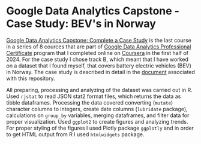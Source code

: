 # Google Data Analytics Capstone - Case Study: BEV's in Norway
[Google Data Analytics Capstone: Complete a Case Study](https://www.coursera.org/learn/google-data-analytics-capstone) is the last course in a series of 8 cources that are part of [Google Data Analytics Professional Certificate](https://www.coursera.org/professional-certificates/google-data-analytics) program that I completed online on [Coursera](https://www.coursera.org/) in the first half of 2024. For the case study I chose track B, which meant that I have worked on a dataset that I found myself, that covers battery electric vehicles (BEV) in Norway. The case study is described in detail in the [document](https://carve11.github.io/bev_norway_case_study/) associated with this repository. 

All preparing, processing and analyzing of the dataset was carried out in R. Used `rjstat` to read JSON stat2 format files, which returns the data as tibble dataframes. Processing the data covered converting (`mutate`) character columns to integers, create date columns (`lubridate` package), calculations on `group_by` variables, merging dataframes, and filter data for proper visualization. Used `ggplot2` to create figures and analyzing trends. For proper styling of the figures I used Plotly package `ggplotly` and in order to get HTML output from R I used `htmlwidgets` package.
